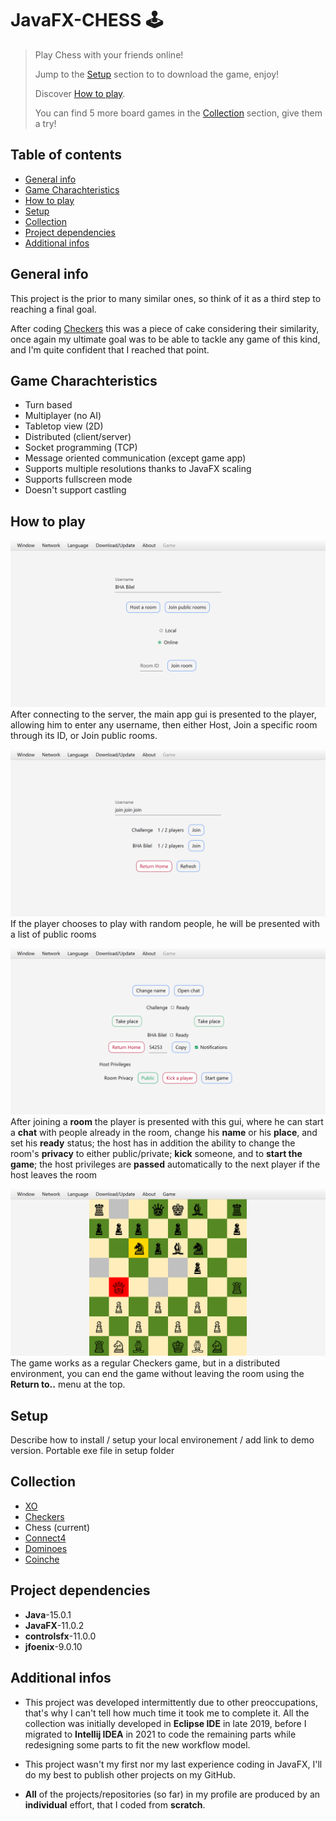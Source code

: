 # JavaFX-CHESS 🕹️

> Play Chess with your friends online!
> 
> Jump to the [Setup](#setup) section to to download the game, enjoy!
> 
> Discover [How to play](#how-to-play).
> 
> You can find 5 more board games in the [Collection](#collection) section, give them a try!

## Table of contents
* [General info](#general-info)
* [Game Charachteristics](game-charachteristics)
* [How to play](#how-to-play)
* [Setup](#setup)
* [Collection](#collection)
* [Project dependencies](#project-dependencies)
* [Additional infos](#additional-infos)

## General info
This project is the prior to many similar ones, so think of it as a third step to reaching a final goal.

After coding [Checkers](https://github.com/BHA-Bilel/JavaFX-CHECKERS) this was a piece of cake considering their similarity, once again my ultimate goal was to be able to tackle any game of this kind, and I'm quite confident that I reached that point.

## Game Charachteristics
- Turn based
- Multiplayer (no AI)
- Tabletop view (2D)
- Distributed (client/server)
- Socket programming (TCP)
- Message oriented communication (except game app)
- Supports multiple resolutions thanks to JavaFX scaling
- Supports fullscreen mode
- Doesn't support castling

## How to play

![Main app gui](./screenshots/mainApp.png)
After connecting to the server, the main app gui is presented to the player, allowing him to enter any username, then either Host, Join a specific room through its ID, or Join public rooms.

![Join app gui](./screenshots/joinApp.png)
If the player chooses to play with random people, he will be presented with a list of public rooms

![Room app gui](./screenshots/roomApp.png)
After joining a **room** the player is presented with this gui, where he can start a **chat** with people already in the room, change his **name** or his **place**, and set his **ready** status; the host has in addition the ability to change the room's **privacy** to either public/private; **kick** someone, and to **start the game**; the host privileges are **passed** automatically to the next player if the host leaves the room

![Game app gui](./screenshots/gameApp.png)
The game works as a regular Checkers game, but in a distributed environment, you can end the game without leaving the room using the **Return to..** menu at the top.

## Setup
Describe how to install / setup your local environement / add link to demo version.
Portable exe file in setup folder

## Collection
- [XO](https://github.com/BHA-Bilel/JavaFX-XO)
- [Checkers]((https://github.com/BHA-Bilel/JavaFX-CHECKERS))
- Chess (current)
- [Connect4](https://github.com/BHA-Bilel/JavaFX-CONNECT4)
- [Dominoes](https://github.com/BHA-Bilel/JavaFX-DOMINOS)
- [Coinche](https://github.com/BHA-Bilel/JavaFX-COINCHE)

## Project dependencies
- **Java**-15.0.1
- **JavaFX**-11.0.2
- **controlsfx**-11.0.0
- **jfoenix**-9.0.10

## Additional infos
- This project was developed intermittently due to other preoccupations, that's why I can't tell how much time it took me to complete it.
All the collection was initially developed in **Eclipse IDE** in late 2019, before I migrated to **Intellij IDEA** in 2021 to code the remaining parts while redesigning some parts to fit the new workflow model.

- This project wasn't my first nor my last experience coding in JavaFX, I'll do my best to publish other projects on my GitHub.

- **All** of the projects/repositories (so far) in my profile are produced by an **individual** effort, that I coded from **scratch**.
